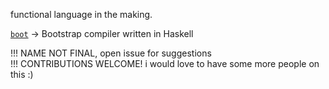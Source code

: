 functional language in the making. 

[`boot`](/boot) -> Bootstrap compiler written in Haskell

!!! NAME NOT FINAL, open issue for suggestions  
!!! CONTRIBUTIONS WELCOME! i would love to have some more people on this :)
